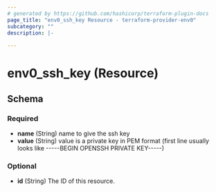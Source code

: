 ```yaml
---
# generated by https://github.com/hashicorp/terraform-plugin-docs
page_title: "env0_ssh_key Resource - terraform-provider-env0"
subcategory: ""
description: |-
  
---
```


# env0_ssh_key (Resource)





<!-- schema generated by tfplugindocs -->
## Schema

### Required

- **name** (String) name to give the ssh key
- **value** (String) value is a private key in PEM format (first line usually looks like -----BEGIN OPENSSH PRIVATE KEY-----)

### Optional

- **id** (String) The ID of this resource.


